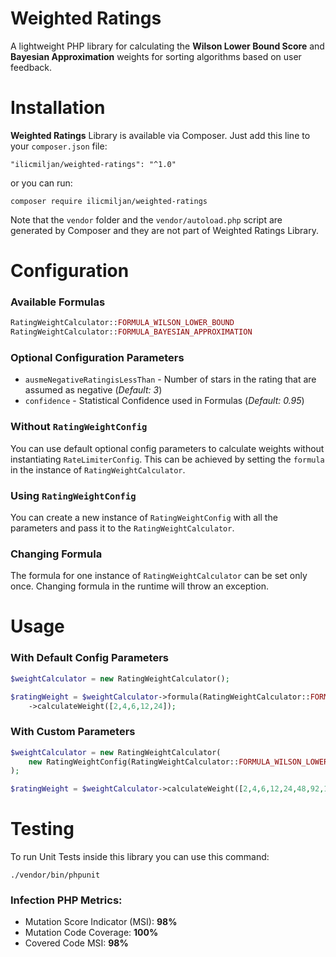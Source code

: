 # Weighted Ratings

A lightweight PHP library for calculating the **Wilson Lower Bound Score** and 
**Bayesian Approximation** weights for sorting algorithms based on user feedback.

# Installation
**Weighted Ratings** Library is available via Composer. Just add this line to 
your `composer.json` file:

```
"ilicmiljan/weighted-ratings": "^1.0"
```

or you can run:

```
composer require ilicmiljan/weighted-ratings
```

Note that the `vendor` folder and the `vendor/autoload.php` script are generated 
by Composer and they are not part of Weighted Ratings Library.

# Configuration

### Available Formulas

``` php
RatingWeightCalculator::FORMULA_WILSON_LOWER_BOUND
RatingWeightCalculator::FORMULA_BAYESIAN_APPROXIMATION
```

### Optional Configuration Parameters

- `ausmeNegativeRatingisLessThan` - Number of stars in the rating that are assumed as negative (_Default: 3_)
- `confidence` - Statistical Confidence used in Formulas (_Default: 0.95_)

### Without `RatingWeightConfig`

You can use default optional config parameters to calculate weights without instantiating `RateLimiterConfig`.
This can be achieved by setting the `formula` in the instance of `RatingWeightCalculator`.

### Using `RatingWeightConfig`

You can create a new instance of `RatingWeightConfig` with all the parameters and pass it to the `RatingWeightCalculator`.

### Changing Formula

The formula for one instance of `RatingWeightCalculator` can be set only once. Changing formula in the runtime will throw an exception.

# Usage

### With Default Config Parameters

``` php
$weightCalculator = new RatingWeightCalculator();

$ratingWeight = $weightCalculator->formula(RatingWeightCalculator::FORMULA_WILSON_LOWER_BOUND)
    ->calculateWeight([2,4,6,12,24]);
```

### With Custom Parameters

``` php
$weightCalculator = new RatingWeightCalculator(
    new RatingWeightConfig(RatingWeightCalculator::FORMULA_WILSON_LOWER_BOUND, 5, 0.9)
);

$ratingWeight = $weightCalculator->calculateWeight([2,4,6,12,24,48,92,184,]);
```

# Testing
To run Unit Tests inside this library you can use this command:

```
./vendor/bin/phpunit
```

### Infection PHP Metrics:
- Mutation Score Indicator (MSI): **98%**
- Mutation Code Coverage: **100%**
- Covered Code MSI: **98%**

 
